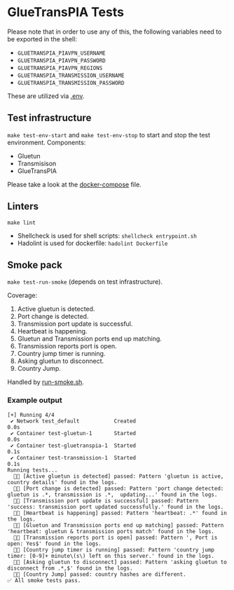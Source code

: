 # GlueTransPIA Tests
Please note that in order to use any of this, the following variables need to be exported in the shell:
- `GLUETRANSPIA_PIAVPN_USERNAME`
- `GLUETRANSPIA_PIAVPN_PASSWORD`
- `GLUETRANSPIA_PIAVPN_REGIONS`
- `GLUETRANSPIA_TRANSMISSION_USERNAME`
- `GLUETRANSPIA_TRANSMISSION_PASSWORD`

These are utilized via [.env](./.env).

## Test infrastructure
`make test-env-start` and `make test-env-stop` to start and stop the test environment.
Components:
- Gluetun
- Transmisison
- GlueTransPIA

Please take a look at the [docker-compose](./docker-compose-build.yaml) file.

## Linters
`make lint`
- Shellcheck is used for shell scripts: `shellcheck entrypoint.sh`
- Hadolint is used for dockerfile: `hadolint Dockerfile`

## Smoke pack
`make test-run-smoke` (depends on test infrastructure).

Coverage:
1. Active gluetun is detected.
1. Port change is detected.
1. Transmission port update is successful.
1. Heartbeat is happening.
1. Gluetun and Transmission ports end up matching.
1. Transmission reports port is open.
1. Country jump timer is running.
1. Asking gluetun to disconnect.
1. Country Jump.

Handled by [run-smoke.sh](./run-smoke.sh).

### Example output
```
[+] Running 4/4
 ✔ Network test_default           Created                                                                                                              0.0s
 ✔ Container test-gluetun-1       Started                                                                                                              0.0s
 ✔ Container test-gluetranspia-1  Started                                                                                                              0.1s
 ✔ Container test-transmission-1  Started                                                                                                              0.1s
Running tests...
  👍🏻 [Active gluetun is detected] passed: Pattern 'gluetun is active, country details' found in the logs.
  👍🏻 [Port change is detected] passed: Pattern 'port change detected: gluetun is .*, transmission is .*,  updating...' found in the logs.
  👍🏻 [Transmission port update is successful] passed: Pattern 'success: transmission port updated successfully.' found in the logs.
  👍🏻 [Heartbeat is happening] passed: Pattern 'heartbeat: .*' found in the logs.
  👍🏻 [Gluetun and Transmission ports end up matching] passed: Pattern 'heartbeat: gluetun & transmission ports match' found in the logs.
  👍🏻 [Transmission reports port is open] passed: Pattern ', Port is open: Yes$' found in the logs.
  👍🏻 [Country jump timer is running] passed: Pattern 'country jump timer: [0-9]+ minute\(s\) left on this server.' found in the logs.
  👍🏻 [Asking gluetun to disconnect] passed: Pattern 'asking gluetun to disconnect from .*,$' found in the logs.
  👍🏻 [Country Jump] passed: country hashes are different.
✅ All smoke tests pass.
```